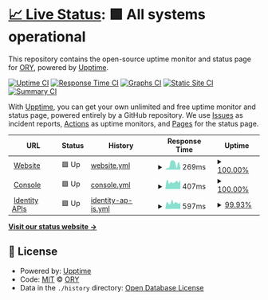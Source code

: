 # [📈 Live Status](https://status.ory.sh): <!--live status--> **🟩 All systems operational**

This repository contains the open-source uptime monitor and status page for [ORY](http://www.ory.sh/), powered by [Upptime](https://github.com/upptime/upptime).

[![Uptime CI](https://github.com/koj-co/upptime/workflows/Uptime%20CI/badge.svg)](https://github.com/koj-co/upptime/actions?query=workflow%3A%22Uptime+CI%22)
[![Response Time CI](https://github.com/koj-co/upptime/workflows/Response%20Time%20CI/badge.svg)](https://github.com/koj-co/upptime/actions?query=workflow%3A%22Response+Time+CI%22)
[![Graphs CI](https://github.com/koj-co/upptime/workflows/Graphs%20CI/badge.svg)](https://github.com/koj-co/upptime/actions?query=workflow%3A%22Graphs+CI%22)
[![Static Site CI](https://github.com/koj-co/upptime/workflows/Static%20Site%20CI/badge.svg)](https://github.com/koj-co/upptime/actions?query=workflow%3A%22Static+Site+CI%22)
[![Summary CI](https://github.com/koj-co/upptime/workflows/Summary%20CI/badge.svg)](https://github.com/koj-co/upptime/actions?query=workflow%3A%22Summary+CI%22)

With [Upptime](https://upptime.js.org), you can get your own unlimited and free uptime monitor and status page, powered entirely by a GitHub repository. We use [Issues](https://github.com/ory/status/issues) as incident reports, [Actions](https://github.com/ory/status/actions) as uptime monitors, and [Pages](https://status.ory.sh) for the status page.

<!--start: status pages-->
<!-- This summary is generated by Upptime (https://github.com/upptime/upptime) -->
<!-- Do not edit this manually, your changes will be overwritten -->
<!-- prettier-ignore -->
| URL | Status | History | Response Time | Uptime |
| --- | ------ | ------- | ------------- | ------ |
| <img alt="" src="https://favicons.githubusercontent.com/www.ory.sh" height="13"> [Website](https://www.ory.sh) | 🟩 Up | [website.yml](https://github.com/ory/status/commits/HEAD/history/website.yml) | <details><summary><img alt="Response time graph" src="./graphs/website/response-time-week.png" height="20"> 269ms</summary><br><a href="https://status.ory.sh/history/website"><img alt="Response time 418" src="https://img.shields.io/endpoint?url=https%3A%2F%2Fraw.githubusercontent.com%2Fory%2Fstatus%2FHEAD%2Fapi%2Fwebsite%2Fresponse-time.json"></a><br><a href="https://status.ory.sh/history/website"><img alt="24-hour response time 459" src="https://img.shields.io/endpoint?url=https%3A%2F%2Fraw.githubusercontent.com%2Fory%2Fstatus%2FHEAD%2Fapi%2Fwebsite%2Fresponse-time-day.json"></a><br><a href="https://status.ory.sh/history/website"><img alt="7-day response time 269" src="https://img.shields.io/endpoint?url=https%3A%2F%2Fraw.githubusercontent.com%2Fory%2Fstatus%2FHEAD%2Fapi%2Fwebsite%2Fresponse-time-week.json"></a><br><a href="https://status.ory.sh/history/website"><img alt="30-day response time 278" src="https://img.shields.io/endpoint?url=https%3A%2F%2Fraw.githubusercontent.com%2Fory%2Fstatus%2FHEAD%2Fapi%2Fwebsite%2Fresponse-time-month.json"></a><br><a href="https://status.ory.sh/history/website"><img alt="1-year response time 382" src="https://img.shields.io/endpoint?url=https%3A%2F%2Fraw.githubusercontent.com%2Fory%2Fstatus%2FHEAD%2Fapi%2Fwebsite%2Fresponse-time-year.json"></a></details> | <details><summary><a href="https://status.ory.sh/history/website">100.00%</a></summary><a href="https://status.ory.sh/history/website"><img alt="All-time uptime 99.99%" src="https://img.shields.io/endpoint?url=https%3A%2F%2Fraw.githubusercontent.com%2Fory%2Fstatus%2FHEAD%2Fapi%2Fwebsite%2Fuptime.json"></a><br><a href="https://status.ory.sh/history/website"><img alt="24-hour uptime 100.00%" src="https://img.shields.io/endpoint?url=https%3A%2F%2Fraw.githubusercontent.com%2Fory%2Fstatus%2FHEAD%2Fapi%2Fwebsite%2Fuptime-day.json"></a><br><a href="https://status.ory.sh/history/website"><img alt="7-day uptime 100.00%" src="https://img.shields.io/endpoint?url=https%3A%2F%2Fraw.githubusercontent.com%2Fory%2Fstatus%2FHEAD%2Fapi%2Fwebsite%2Fuptime-week.json"></a><br><a href="https://status.ory.sh/history/website"><img alt="30-day uptime 100.00%" src="https://img.shields.io/endpoint?url=https%3A%2F%2Fraw.githubusercontent.com%2Fory%2Fstatus%2FHEAD%2Fapi%2Fwebsite%2Fuptime-month.json"></a><br><a href="https://status.ory.sh/history/website"><img alt="1-year uptime 99.99%" src="https://img.shields.io/endpoint?url=https%3A%2F%2Fraw.githubusercontent.com%2Fory%2Fstatus%2FHEAD%2Fapi%2Fwebsite%2Fuptime-year.json"></a></details>
| <img alt="" src="https://favicons.githubusercontent.com/console.ory.sh" height="13"> [Console](https://console.ory.sh/login) | 🟩 Up | [console.yml](https://github.com/ory/status/commits/HEAD/history/console.yml) | <details><summary><img alt="Response time graph" src="./graphs/console/response-time-week.png" height="20"> 407ms</summary><br><a href="https://status.ory.sh/history/console"><img alt="Response time 504" src="https://img.shields.io/endpoint?url=https%3A%2F%2Fraw.githubusercontent.com%2Fory%2Fstatus%2FHEAD%2Fapi%2Fconsole%2Fresponse-time.json"></a><br><a href="https://status.ory.sh/history/console"><img alt="24-hour response time 395" src="https://img.shields.io/endpoint?url=https%3A%2F%2Fraw.githubusercontent.com%2Fory%2Fstatus%2FHEAD%2Fapi%2Fconsole%2Fresponse-time-day.json"></a><br><a href="https://status.ory.sh/history/console"><img alt="7-day response time 407" src="https://img.shields.io/endpoint?url=https%3A%2F%2Fraw.githubusercontent.com%2Fory%2Fstatus%2FHEAD%2Fapi%2Fconsole%2Fresponse-time-week.json"></a><br><a href="https://status.ory.sh/history/console"><img alt="30-day response time 438" src="https://img.shields.io/endpoint?url=https%3A%2F%2Fraw.githubusercontent.com%2Fory%2Fstatus%2FHEAD%2Fapi%2Fconsole%2Fresponse-time-month.json"></a><br><a href="https://status.ory.sh/history/console"><img alt="1-year response time 504" src="https://img.shields.io/endpoint?url=https%3A%2F%2Fraw.githubusercontent.com%2Fory%2Fstatus%2FHEAD%2Fapi%2Fconsole%2Fresponse-time-year.json"></a></details> | <details><summary><a href="https://status.ory.sh/history/console">100.00%</a></summary><a href="https://status.ory.sh/history/console"><img alt="All-time uptime 100.00%" src="https://img.shields.io/endpoint?url=https%3A%2F%2Fraw.githubusercontent.com%2Fory%2Fstatus%2FHEAD%2Fapi%2Fconsole%2Fuptime.json"></a><br><a href="https://status.ory.sh/history/console"><img alt="24-hour uptime 100.00%" src="https://img.shields.io/endpoint?url=https%3A%2F%2Fraw.githubusercontent.com%2Fory%2Fstatus%2FHEAD%2Fapi%2Fconsole%2Fuptime-day.json"></a><br><a href="https://status.ory.sh/history/console"><img alt="7-day uptime 100.00%" src="https://img.shields.io/endpoint?url=https%3A%2F%2Fraw.githubusercontent.com%2Fory%2Fstatus%2FHEAD%2Fapi%2Fconsole%2Fuptime-week.json"></a><br><a href="https://status.ory.sh/history/console"><img alt="30-day uptime 100.00%" src="https://img.shields.io/endpoint?url=https%3A%2F%2Fraw.githubusercontent.com%2Fory%2Fstatus%2FHEAD%2Fapi%2Fconsole%2Fuptime-month.json"></a><br><a href="https://status.ory.sh/history/console"><img alt="1-year uptime 100.00%" src="https://img.shields.io/endpoint?url=https%3A%2F%2Fraw.githubusercontent.com%2Fory%2Fstatus%2FHEAD%2Fapi%2Fconsole%2Fuptime-year.json"></a></details>
| <img alt="" src="https://favicons.githubusercontent.com/project.console.ory.sh" height="13"> [Identity APIs](https://project.console.ory.sh/status/kratos/health/ready) | 🟩 Up | [identity-ap-is.yml](https://github.com/ory/status/commits/HEAD/history/identity-ap-is.yml) | <details><summary><img alt="Response time graph" src="./graphs/identity-ap-is/response-time-week.png" height="20"> 597ms</summary><br><a href="https://status.ory.sh/history/identity-ap-is"><img alt="Response time 489" src="https://img.shields.io/endpoint?url=https%3A%2F%2Fraw.githubusercontent.com%2Fory%2Fstatus%2FHEAD%2Fapi%2Fidentity-ap-is%2Fresponse-time.json"></a><br><a href="https://status.ory.sh/history/identity-ap-is"><img alt="24-hour response time 634" src="https://img.shields.io/endpoint?url=https%3A%2F%2Fraw.githubusercontent.com%2Fory%2Fstatus%2FHEAD%2Fapi%2Fidentity-ap-is%2Fresponse-time-day.json"></a><br><a href="https://status.ory.sh/history/identity-ap-is"><img alt="7-day response time 597" src="https://img.shields.io/endpoint?url=https%3A%2F%2Fraw.githubusercontent.com%2Fory%2Fstatus%2FHEAD%2Fapi%2Fidentity-ap-is%2Fresponse-time-week.json"></a><br><a href="https://status.ory.sh/history/identity-ap-is"><img alt="30-day response time 592" src="https://img.shields.io/endpoint?url=https%3A%2F%2Fraw.githubusercontent.com%2Fory%2Fstatus%2FHEAD%2Fapi%2Fidentity-ap-is%2Fresponse-time-month.json"></a><br><a href="https://status.ory.sh/history/identity-ap-is"><img alt="1-year response time 489" src="https://img.shields.io/endpoint?url=https%3A%2F%2Fraw.githubusercontent.com%2Fory%2Fstatus%2FHEAD%2Fapi%2Fidentity-ap-is%2Fresponse-time-year.json"></a></details> | <details><summary><a href="https://status.ory.sh/history/identity-ap-is">99.93%</a></summary><a href="https://status.ory.sh/history/identity-ap-is"><img alt="All-time uptime 100.00%" src="https://img.shields.io/endpoint?url=https%3A%2F%2Fraw.githubusercontent.com%2Fory%2Fstatus%2FHEAD%2Fapi%2Fidentity-ap-is%2Fuptime.json"></a><br><a href="https://status.ory.sh/history/identity-ap-is"><img alt="24-hour uptime 100.00%" src="https://img.shields.io/endpoint?url=https%3A%2F%2Fraw.githubusercontent.com%2Fory%2Fstatus%2FHEAD%2Fapi%2Fidentity-ap-is%2Fuptime-day.json"></a><br><a href="https://status.ory.sh/history/identity-ap-is"><img alt="7-day uptime 99.93%" src="https://img.shields.io/endpoint?url=https%3A%2F%2Fraw.githubusercontent.com%2Fory%2Fstatus%2FHEAD%2Fapi%2Fidentity-ap-is%2Fuptime-week.json"></a><br><a href="https://status.ory.sh/history/identity-ap-is"><img alt="30-day uptime 99.98%" src="https://img.shields.io/endpoint?url=https%3A%2F%2Fraw.githubusercontent.com%2Fory%2Fstatus%2FHEAD%2Fapi%2Fidentity-ap-is%2Fuptime-month.json"></a><br><a href="https://status.ory.sh/history/identity-ap-is"><img alt="1-year uptime 100.00%" src="https://img.shields.io/endpoint?url=https%3A%2F%2Fraw.githubusercontent.com%2Fory%2Fstatus%2FHEAD%2Fapi%2Fidentity-ap-is%2Fuptime-year.json"></a></details>

<!--end: status pages-->

[**Visit our status website →**](https://status.ory.sh)

## 📄 License

- Powered by: [Upptime](https://github.com/upptime/upptime)
- Code: [MIT](./LICENSE) © [ORY](http://www.ory.sh/)
- Data in the `./history` directory: [Open Database License](https://opendatacommons.org/licenses/odbl/1-0/)

